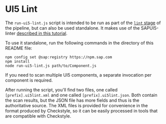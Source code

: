 # UI5 Lint

The `run-ui5-lint.js` script is intended to be run as part of the [`lint` stage](https://github.com/SAP/cloud-s4-sdk-pipeline/blob/master/configuration.md#lint) of the pipeline, but can also be used standalone.
It makes use of the SAPUI5-linter [described in this tutorial](https://developers.sap.com/tutorials/webide-grunt-basic.html).

To use it standalone, run the following commands in the directory of this README file:

```
npm config set @sap:registry https://npm.sap.com
npm install
node run-ui5-lint.js path/to/Component.js
```

If you need to scan multiple UI5 components, a separate invocation per component is required.

After running the script, you'll find two files, one called `[prefix].ui5lint.xml` and one called `[prefix].ui5lint.json`.
Both contain the scan results, but the JSON file has more fields and thus is the authoritative source.
The XML files is provided for convenience in the format produced by Checkstyle, so it can be easily processed in tools that are compatible with Checkstyle.
